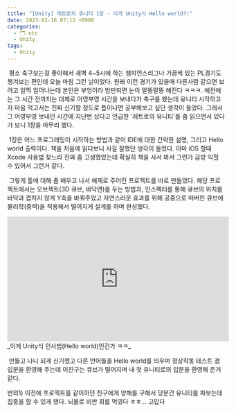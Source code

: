 ```yaml
---
title: "[Unity] 레트로의 유니티 1장 - 이게 Unity식 Hello world?!"
date: 2023-02-16 07:13 +0900
categories:
  - 🗂️ etc
  - Unity
tags:
  - Unity
---
```

 평소 축구보는걸 좋아해서 새벽 4~5시에 하는 챔피언스리그나 가끔씩 있는 PL경기도 챙겨보는 편인데 오늘 마침 그런 날이었다. 원래 이런 경기가 있을때 다른사람 같으면 보려고 일찍 일어나는데 본인은 부엉이라 밤만되면 눈이 말똥말똥 해진다 ㅋㅋㅋ. 예전에는 그 시간 전까지는 대체로 어영부영 시간을 보내다가 축구를 봤는데 유니티 시작하고자 마음 먹고서는 진짜 신기할 정도로 틈이나면 공부해보고 싶단 생각이 들었다. 그래서 그 어영부영 보내던 시간에 지난번 샀다고 언급한 '레트로의 유니티'를 좀 읽으면서 있다가 보니 1장을 마무리 했다.

 1장은 어느 프로그래밍이 시작하는 방법과 같이 IDE에 대한 간략한 설명, 그리고 Hello world 출력이다. 책을 처음에 읽다보니 사길 잘했단 생각이 들었다. 아마 iOS 할때 Xcode 사용법 찾느라 진짜 좀 고생했었는데 확실히 책을 사서 봐서 그런가 금방 익힐 수 있어서 그런거 같다.

 그렇게 툴에 대해 좀 배우고 나서 예제로 주어진 프로젝트를 바로 만들었다. 해당 프로젝트에서는 오브젝트(3D 큐브, 바닥면)를 두는 방법과, 인스펙터를 통해 큐브의 위치를 바닥과 겹치지 않게 Y축을 바꿔주었고 자연스러운 효과를 위해 공중으로 떠버린 큐브에 물리학(중력)을 적용해서 떨어지게 설계를 하며 완성했다.
 
<iframe title="'0Hooni Daily'에서 업로드한 동영상" width="512" height="288" src="https://play-tv.kakao.com/embed/player/cliplink/435831356?service=player_share&autoplay=1" allowfullscreen frameborder="0" scrolling="no" allow="autoplay; fullscreen; encrypted-media"></iframe>
_이게 Unity식 인사법(Hello world)인건가 ㅋㅋ_

 만들고 나니 되게 신기했고 다른 언어들을 Hello world를 띄우며 정상작동 테스트 겸 입문을 환영해 주는데 이친구는 큐브가 떨어지며 내 첫 유니티로의 입문을 환영해 준거 같다.

번외1) 이전에 프로젝트를 같이하던 친구에게 양해를 구해서 당분간 유니티를 파보는데 집중을 할 수 있게 됐다. 뇌물로 비싼 회를 먹였다 ㅎㅎ... 고맙다